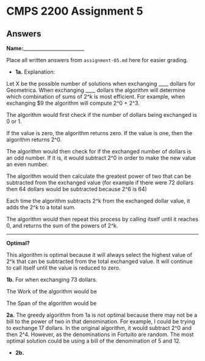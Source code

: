 # CMPS 2200 Assignment 5
## Answers

**Name:**_________________________


Place all written answers from `assignment-05.md` here for easier grading.





- **1a.**
Explanation:

Let X be the possible number of solutions when exchanging ____ dollars for Geometrica. When exchanging ____ dollars the algorithm will determine which combination of sums of 2^k is most efficient. For example, when exchanging $9 the algorithm will compute 2^0 + 2^3.

  The algorithm would first check if the number of dollars being exchanged is 0 or 1.
  
If the value is zero, the algorithm returns zero. If the value is one, then the algorithm returns 2^0.

The algorithm would then check for if the exchanged number of dollars is an odd number. If it is, it would subtract 2^0 in order to make the new value an even number.

The algorithm would then calculate the greatest power of two that can be subtracted from the exchanged value (for example if there were 72 dollars then 64 dollars would be subtracted because 2^6 is 64)
    
Each time the algorithm subtracts 2^k from the exchanged dollar value, it adds the 2^k to a total sum. 

The algorithm would then repeat this process by calling itself until it reaches 0, and returns the sum of the powers of 2^k.
***
**Optimal?**

This algorithm is optimal because it will always select the highest value of 2^k that can be subtracted from the total exchanged value. It will continue to call itself until the value is reduced to zero.

**1b.**
For when exchanging 73 dollars.

The Work of the algorithm would be

The Span of the algorithm would be


**2a.**
The greedy algorithm from 1a is not optimal because there may not be a bill to the power of two in that denomination. For example, I could be trying to exchange 17 dollars.
  In the original algorithm, it would subtract 2^0 and then 2^4.
However, as the denominations in Fortuito are random. The most optimal solution could be using a bill of the denomination of 5 and 12. 

- **2b.**



